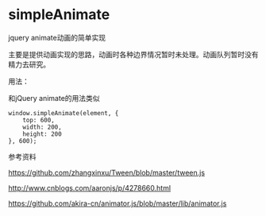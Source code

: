 # simpleAnimate
jquery animate动画的简单实现

主要是提供动画实现的思路，动画时各种边界情况暂时未处理。动画队列暂时没有精力去研究。

用法：

和jQuery animate的用法类似

    window.simpleAnimate(element, {
        top: 600,
        width: 200,
        height: 200
    }, 600);
    
参考资料

https://github.com/zhangxinxu/Tween/blob/master/tween.js

http://www.cnblogs.com/aaronjs/p/4278660.html
 
 https://github.com/akira-cn/animator.js/blob/master/lib/animator.js
